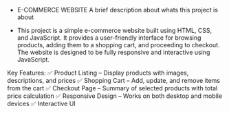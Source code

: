 * E-COMMERCE WEBSITE
A brief description about whats this project is about

* This project is a simple e-commerce website built using HTML, CSS, and JavaScript. It provides a user-friendly interface for browsing products, adding them to a shopping cart, and proceeding to checkout. The website is designed to be fully responsive and interactive using JavaScript.

Key Features:
✅ Product Listing – Display products with images, descriptions, and prices
✅ Shopping Cart – Add, update, and remove items from the cart
✅ Checkout Page – Summary of selected products with total price calculation
✅ Responsive Design – Works on both desktop and mobile devices
✅ Interactive UI
